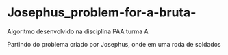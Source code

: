 # Josephus_problem-for-a-bruta-
Algoritmo desenvolvido na disciplina PAA turma A

Partindo do problema criado por Josephus, onde em uma roda de soldados
